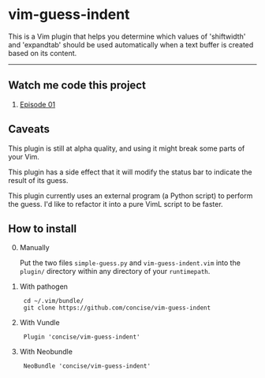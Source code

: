 # vim-guess-indent

This is a Vim plugin that helps you determine which values of 'shiftwidth' and
'expandtab' should be used automatically when a text buffer is created based on
its content.


-----


## Watch me code this project

1. [Episode 01](https://www.youtube.com/watch?v=F0gc05Jq1f0)


## Caveats

This plugin is still at alpha quality, and using it might break some parts of
your Vim.

This plugin has a side effect that it will modify the status bar to indicate
the result of its guess.

This plugin currently uses an external program (a Python script) to perform the
guess.  I'd like to refactor it into a pure VimL script to be faster.


## How to install

0. Manually

    Put the two files `simple-guess.py` and `vim-guess-indent.vim` into the
    `plugin/` directory within any directory of your `runtimepath`.

1. With pathogen

        cd ~/.vim/bundle/
        git clone https://github.com/concise/vim-guess-indent

2. With Vundle

        Plugin 'concise/vim-guess-indent'

3. With Neobundle

        NeoBundle 'concise/vim-guess-indent'
